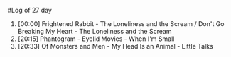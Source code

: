 #Log of 27 day

1. [00:00] Frightened Rabbit - The Loneliness and the Scream / Don't Go Breaking My Heart - The Loneliness and the Scream
1. [20:15] Phantogram - Eyelid Movies - When I'm Small
1. [20:33] Of Monsters and Men - My Head Is an Animal - Little Talks
